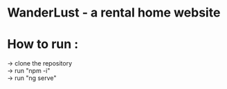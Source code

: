 # WanderLust - a rental home website
# How to run :
-> clone the repository</br>
-> run "npm -i" </br>
-> run "ng serve" </br>
